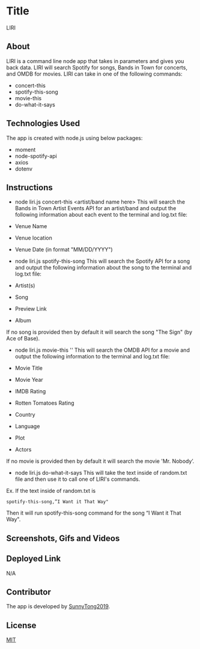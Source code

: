 # Title
LIRI


## About
LIRI is a command line node app that takes in parameters and gives you back data.
LIRI will search Spotify for songs, Bands in Town for concerts, and OMDB for movies.
LIRI can take in one of the following commands:
 * concert-this
 * spotify-this-song
 * movie-this
 * do-what-it-says


## Technologies Used 
The app is created with node.js using below packages:
 * moment
 * node-spotify-api
 * axios
 * dotenv


## Instructions 
* node liri.js concert-this <artist/band name here>
This will search the Bands in Town Artist Events API for an artist/band and output the following information about each event to the terminal and log.txt file:

 * Venue Name
 * Venue location
 * Venue Date (in format "MM/DD/YYYY")

* node liri.js spotify-this-song <song name here>
This will search the Spotify API for a song and output the following information about the song to the terminal and log.txt file:

 * Artist(s)
 * Song
 * Preview Link
 * Album

If no song is provided then by default it will search the song "The Sign" (by Ace of Base).

* node liri.js movie-this '<movie name here>'
This will search the OMDB API for a movie and output the following information to the terminal and log.txt file:

 * Movie Title
 * Movie Year    
 * IMDB Rating
 * Rotten Tomatoes Rating 
 * Country 
 * Language 
 * Plot 
 * Actors 

If no movie is provided then by default it will search the movie 'Mr. Nobody’.

* node liri.js do-what-it-says
This will take the text inside of random.txt file and then use it to call one of LIRI's commands.

Ex. If the text inside of random.txt is 

```
spotify-this-song,”I Want it That Way" 
```

Then it will run spotify-this-song command for the song “I Want it That Way".


## Screenshots, Gifs and Videos


## Deployed Link
N/A


## Contributor
The app is developed by [SunnyTong2019](https://github.com/SunnyTong2019).


## License
[MIT](https://choosealicense.com/licenses/mit/)